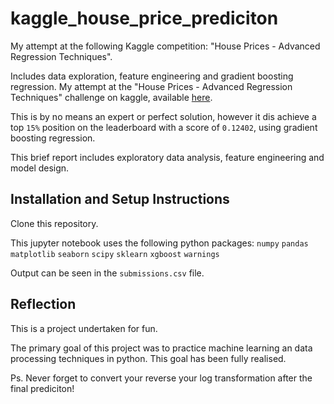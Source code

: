 # kaggle_house_price_prediciton
My attempt at the following Kaggle competition: "House Prices - Advanced Regression Techniques".

Includes data exploration, feature engineering and gradient boosting regression.
My attempt at the "House Prices - Advanced Regression Techniques" challenge on kaggle, available <a href="https://www.kaggle.com/c/house-prices-advanced-regression-techniques/overview" >here</a>.

This is by no means an expert or perfect solution, however it dis achieve a top `15%` position on the leaderboard with a score of `0.12402`, using gradient boosting regression.

This brief report includes exploratory data analysis, feature engineering and model design.

## Installation and Setup Instructions

Clone this repository.

This jupyter notebook uses the following python packages:
`numpy`
`pandas`
`matplotlib`
`seaborn`
`scipy`
`sklearn`
`xgboost`
`warnings`

Output can be seen in the `submissions.csv` file.

## Reflection

This is a project undertaken for fun.

The primary goal of this project was to practice machine learning an data processing techniques in python. This goal has been fully realised.

Ps. Never forget to convert your reverse your log transformation after the final prediciton!
